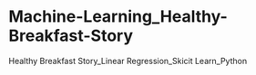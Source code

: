 # Machine-Learning_Healthy-Breakfast-Story
Healthy Breakfast Story_Linear Regression_Skicit Learn_Python
